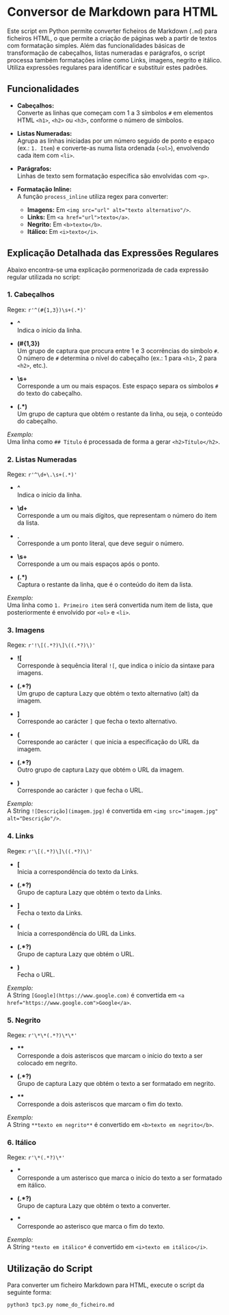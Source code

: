 # Conversor de Markdown para HTML

Este script em Python permite converter ficheiros de Markdown (`.md`) para ficheiros HTML, o que permite a criação de páginas web a partir de textos com formatação simples. Além das funcionalidades básicas de transformação de cabeçalhos, listas numeradas e parágrafos, o script processa também formatações inline como Links, imagens, negrito e itálico. Utiliza expressões regulares para identificar e substituir estes padrões.

## Funcionalidades

- **Cabeçalhos:**  
  Converte as linhas que começam com 1 a 3 símbolos `#` em elementos HTML `<h1>`, `<h2>` ou `<h3>`, conforme o número de símbolos.

- **Listas Numeradas:**  
  Agrupa as linhas iniciadas por um número seguido de ponto e espaço (ex.: `1. Item`) e converte-as numa lista ordenada (`<ol>`), envolvendo cada item com `<li>`.

- **Parágrafos:**  
  Linhas de texto sem formatação específica são envolvidas com `<p>`.

- **Formatação Inline:**  
  A função `process_inline` utiliza regex para converter:
  - **Imagens:** Em `<img src="url" alt="texto alternativo"/>`.
  - **Links:** Em `<a href="url">texto</a>`.
  - **Negrito:** Em `<b>texto</b>`.
  - **Itálico:** Em `<i>texto</i>`.

## Explicação Detalhada das Expressões Regulares

Abaixo encontra-se uma explicação pormenorizada de cada expressão regular utilizada no script:

### 1. Cabeçalhos

Regex: `r'^(#{1,3})\s+(.*)'`

- **^**  
  Indica o início da linha.

- **(#{1,3})**  
  Um grupo de captura que procura entre 1 e 3 ocorrências do símbolo `#`. O número de `#` determina o nível do cabeçalho (ex.: 1 para `<h1>`, 2 para `<h2>`, etc.).

- **\s+**  
  Corresponde a um ou mais espaços. Este espaço separa os símbolos `#` do texto do cabeçalho.

- **(.*)**  
  Um grupo de captura que obtém o restante da linha, ou seja, o conteúdo do cabeçalho.

*Exemplo:*  
Uma linha como `## Título` é processada de forma a gerar `<h2>Título</h2>`.

### 2. Listas Numeradas

Regex: `r'^\d+\.\s+(.*)'`

- **^**  
  Indica o início da linha.

- **\d+**  
  Corresponde a um ou mais dígitos, que representam o número do item da lista.

- **\.**  
  Corresponde a um ponto literal, que deve seguir o número.

- **\s+**  
  Corresponde a um ou mais espaços após o ponto.

- **(.*)**  
  Captura o restante da linha, que é o conteúdo do item da lista.

*Exemplo:*  
Uma linha como `1. Primeiro item` será convertida num item de lista, que posteriormente é envolvido por `<ol>` e `<li>`.

### 3. Imagens

Regex: `r'!\[(.*?)\]\((.*?)\)'`

- **!\[**  
  Corresponde à sequência literal `![`, que indica o início da sintaxe para imagens.

- **(.*?)**  
  Um grupo de captura Lazy que obtém o texto alternativo (alt) da imagem.

- **\]**  
  Corresponde ao carácter `]` que fecha o texto alternativo.

- **\(**  
  Corresponde ao carácter `(` que inicia a especificação do URL da imagem.

- **(.*?)**  
  Outro grupo de captura Lazy que obtém o URL da imagem.

- **\)**  
  Corresponde ao carácter `)` que fecha o URL.

*Exemplo:*  
A String `![Descrição](imagem.jpg)` é convertida em `<img src="imagem.jpg" alt="Descrição"/>`.

### 4. Links

Regex: `r'\[(.*?)\]\((.*?)\)'`

- **\[**  
  Inicia a correspondência do texto da Links.

- **(.*?)**  
  Grupo de captura Lazy que obtém o texto da Links.

- **\]**  
  Fecha o texto da Links.

- **\(**  
  Inicia a correspondência do URL da Links.

- **(.*?)**  
  Grupo de captura Lazy que obtém o URL.

- **\)**  
  Fecha o URL.

*Exemplo:*  
A String `[Google](https://www.google.com)` é convertida em `<a href="https://www.google.com">Google</a>`.

### 5. Negrito

Regex: `r'\*\*(.*?)\*\*'`

- **\*\***  
  Corresponde a dois asteriscos que marcam o início do texto a ser colocado em negrito.

- **(.*?)**  
  Grupo de captura Lazy que obtém o texto a ser formatado em negrito.

- **\*\***  
  Corresponde a dois asteriscos que marcam o fim do texto.

*Exemplo:*  
A String `**texto em negrito**` é convertido em `<b>texto em negrito</b>`.

### 6. Itálico

Regex: `r'\*(.*?)\*'`

- **\***  
  Corresponde a um asterisco que marca o início do texto a ser formatado em itálico.

- **(.*?)**  
  Grupo de captura Lazy que obtém o texto a converter.

- **\***  
  Corresponde ao asterisco que marca o fim do texto.

*Exemplo:*  
A String `*texto em itálico*` é convertido em `<i>texto em itálico</i>`.

## Utilização do Script

Para converter um ficheiro Markdown para HTML, execute o script da seguinte forma:

```bash
python3 tpc3.py nome_do_ficheiro.md
